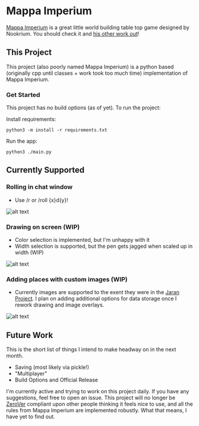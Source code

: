 # Mappa Imperium

[Mappa Imperium](https://nookrium.itch.io/mappa-imperium) is a great little world building table top game designed by Nookrium. You should check it and [his other work out](https://nookrium.itch.io/)!


## This Project

This project (also poorly named Mappa Imperium) is a python based (originally cpp until classes + work took too much time) implementation of Mappa Imperium.

### Get Started

This project has no build options (as of yet). To run the project:


Install requirements:

```python3 -m install -r requirements.txt```

Run the app:

```python3 ./main.py```

## Currently Supported

### Rolling in chat window
- Use /r or /roll {x}d{y}!

![alt text](/readme.img/0.0.0.commands_example.png)

### Drawing on screen (WIP)
- Color selection is implemented, but I'm unhappy with it
- Width selection is supported, but the pen gets jagged when scaled up in width (WIP)

![alt text](/readme.img/0.0.3.drawing_example.png)

### Adding places with custom images (WIP)
- Currently images are supported to the exent they were in the [Jaran Project](https://github.com/kharanpv/AI_DnD). I plan on adding additional options for data storage once I rework drawing and image overlays.

![alt text](/readme.img/0.0.0.location_example.png)

## Future Work
This is the short list of things I intend to make headway on in the next month.
- Saving (most likely via pickle!)
- "Multiplayer"
- Build Options and Official Release

I'm currently active and trying to work on this project daily. If you have any suggestions, feel free to open an issue. This project will no longer be [ZeroVer](https://0ver.org/) compliant upon other people thinking it feels nice to use, and all the rules from Mappa Imperium are implemented robustly. What that means, I have yet to find out.
